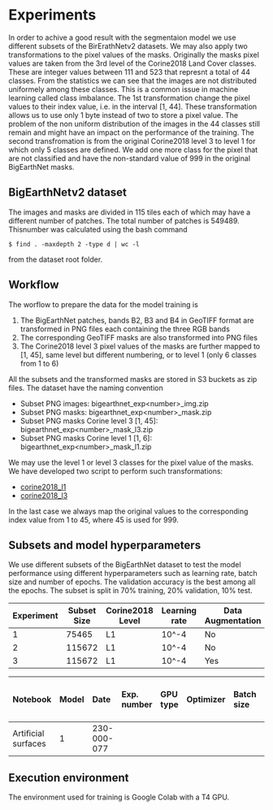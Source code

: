 Experiments
===========
In order to achive a good result with the segmentaion model we use different subsets of the BirErathNetv2 datasets. We may also apply two transformations to the pixel values of the masks. Originally the masks pixel values are taken from the 3rd level of the Corine2018 Land Cover classes. These are integer values between 111 and 523 that represnt a total of 44 classes. From the statistics we can see that the images are not distributed uniformely among these classes. This is a common issue in machine learning called class imbalance. The 1st transformation change the pixel values to their index value, i.e. in the interval [1, 44]. These transformation allows us to use only 1 byte instead of two to store a pixel value. The problem of the non uniform distribution of the images in the 44 classes still remain and might have an impact on the performance of the training. The second transfromation is from the original Corine2018 level 3 to level 1 for which only 5 classes are defined. We add one more class for the pixel that are not classified and have the non-standard value of 999 in the original BigEarthNet masks.

## BigEarthNetv2 dataset
The images and masks are divided in 115 tiles each of which may have a different number of patches. The total number of patches is 549489. Thisnumber was calculated using the
bash command
````
$ find . -maxdepth 2 -type d | wc -l
````
from the dataset root folder.
## Workflow 
The worflow to prepare the data for the model training is

1. The BigEarthNet patches, bands B2, B3 and B4 in GeoTIFF format are transformed in PNG files each containing the three RGB bands 
2. The corresponding GeoTIFF masks are also transformed into PNG files
3. The Corine2018 level 3 pixel values of the masks are further mapped to [1, 45], same level but different numbering, or to level 1 (only 6 classes from 1 to 6)  

All the subsets and the transformed masks are stored in S3 buckets as zip files. The dataset have the naming convention

* Subset PNG images: bigearthnet_exp&lt;number&gt;_img.zip
* Subset PNG masks: bigearthnet_exp&lt;number&gt;_mask.zip
* Subset PNG masks Corine level 3 [1, 45]: bigearthnet_exp&lt;number&gt;_mask_l3.zip
* Subset PNG masks Corine level 1 [1, 6]: bigearthnet_exp&lt;number&gt;_mask_l1.zip

We may use the level 1 or level 3 classes for the pixel value of the masks. We have developed two script to perform such transformations: 

* [corine2018_l1](map_corine2018_l1.py)
* [corine2018_l3](map_corine2018_l3.py)

In the last case we always map the original values to the corresponding index value from 1 to 45, where 45 is used for 999.

## Subsets and model hyperparameters
We use different subsets of the BigEarthNet dataset to test the model performance using different hyperparameters such as learning rate,  batch size and number of epochs. The validation accuracy is the best among all the epochs. The subset is split in 70% training, 20% validation, 10% test. 

| Experiment  | Subset Size | Corine2018 Level | Learning rate | Data Augmentation | Batch size   | Epochs | Validation Accuracy |
| ----------- | ------------|------------------|---------------|-------------------|--------------|--------|---------------------|
| 1 | 75465 | L1 | 10^-4 | No | 32 | 50 | 0.7437 |
| 2 | 115672 | L1 | 10^-4 | No | 32 | 50 | 0.8268 |
| 3 | 115672 | L1 | 10^-4 | Yes | 32 | 50 | 0.8071 |

| Notebook | Model | Date | Exp. number | GPU type | Optimizer | Batch size | Num. epochs | Time per epoch | Augmentation (% data size increase)| Best valid data loss | Best accuracy | RAM (GB) | RAM GPU |  
|:--------|:--------|:------|:---------|:---------|:---------|:---------|:---------|:---------|:---------|:---------|:---------|:---------|:---------|
| Artificial surfaces | 1 | 230-000-077|  |  |  |  |  |  |  |  |  |  |  |  |  |  |   


## Execution environment
The environment used for training is Google Colab with a T4 GPU.

